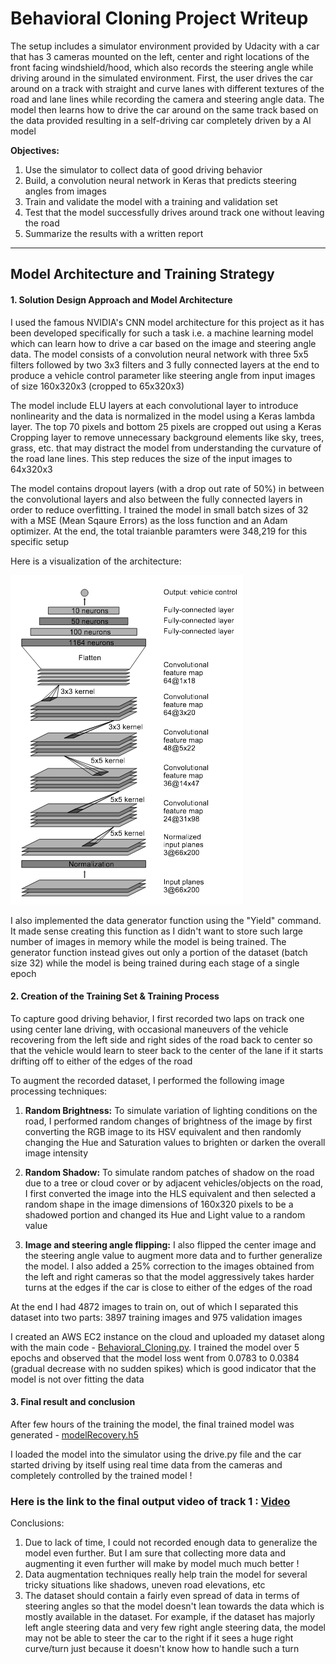 # **Behavioral Cloning Project Writeup** 

The setup includes a simulator environment provided by Udacity with a car that has 3 cameras mounted on the left, center and right locations of the front facing windshield/hood, which also records the steering angle while driving around in the simulated environment. First, the user drives the car around on a track with straight and curve lanes with different textures of the road and lane lines while recording the camera and steering angle data. The model then learns how to drive the car around on the same track based on the data provided resulting in a self-driving car completely driven by a AI model

**Objectives:**
1. Use the simulator to collect data of good driving behavior
2. Build, a convolution neural network in Keras that predicts steering angles from images
3. Train and validate the model with a training and validation set
4. Test that the model successfully drives around track one without leaving the road
5. Summarize the results with a written report
---
## Model Architecture and Training Strategy

#### 1. Solution Design Approach and Model Architecture

I used the famous NVIDIA's CNN model architecture for this project as it has been developed specifically for such a task i.e. a machine learning model which can learn how to drive a car based on the image and steering angle data. The model consists of a convolution neural network with three 5x5 filters followed by two 3x3 filters and 3 fully connected layers at the end to produce a vehicle control parameter like steering angle from input images of size 160x320x3 (cropped to 65x320x3) 

The model include ELU layers at each convolutional layer to introduce nonlinearity and the data is normalized in the model using a Keras lambda layer. The top 70 pixels and bottom 25 pixels are cropped out using a Keras Cropping layer to remove unnecessary background elements like sky, trees, grass, etc. that may distract the model from understanding the curvature of the road lane lines. This step reduces the size of the input images to 64x320x3

The model contains dropout layers (with a drop out rate of 50%) in between the convolutional layers and also between the fully connected layers in order to reduce overfitting. I trained the model in small batch sizes of 32 with a MSE (Mean Sqaure Errors) as the loss function and an Adam optimizer. At the end, the total traianble paramters were 348,219 for this specific setup

Here is a visualization of the architecture:

![model](https://github.com/AllenMendes/Behavioral-Cloning/blob/master/nvidia_network.png)

I also implemented the data generator function using the "Yield" command. It made sense creating this function as I didn't want to store such large number of images in memory while the model is being trained. The generator function instead gives out only a portion of the dataset (batch size 32) while the model is being trained during each stage of a single epoch

#### 2. Creation of the Training Set & Training Process

To capture good driving behavior, I first recorded two laps on track one using center lane driving, with occasional maneuvers of the vehicle recovering from the left side and right sides of the road back to center so that the vehicle would learn to steer back to the center of the lane if it starts drifting off to either of the edges of the road

To augment the recorded dataset, I performed the following image processing techniques:

1. **Random Brightness:**
To simulate variation of lighting conditions on the road, I performed random changes of brightness of the image by first converting the RGB image to its HSV equivalent and then randomly changing the Hue and Saturation values to brighten or darken the overall image intensity

2. **Random Shadow:**
To simulate random patches of shadow on the road due to a tree or cloud cover or by adjacent vehicles/objects on the road, I first converted the image into the HLS equivalent and then selected a random shape in the image dimensions of 160x320 pixels to be a shadowed portion and changed its Hue and Light value to a random value

3. **Image and steering angle flipping:**
I also flipped the center image and the steering angle value to augment more data and to further generalize the model. I also added a 25% correction to the images obtained from the left and right cameras so that the model aggressively takes harder turns at the edges if the car is close to either of the edges of the road

At the end I had 4872 images to train on, out of which I separated this dataset into two parts: 3897 training images and 975 validation images

I created an AWS EC2 instance on the cloud and uploaded my dataset along with the main code - [Behavioral_Cloning.py](https://github.com/AllenMendes/Behavioral-Cloning/blob/master/Behavioral_Cloning.py). I trained the model over 5 epochs and observed that the model loss went from 0.0783 to 0.0384 (gradual decrease with no sudden spikes) which is good indicator that the model is not over fitting the data

#### 3. Final result and conclusion
After few hours of the training the model, the final trained model was generated - [modelRecovery.h5](https://github.com/AllenMendes/Behavioral-Cloning/blob/master/modelRecovery.h5)

I loaded the model into the simulator using the drive.py file and the car started driving by itself using real time data from the cameras and completely controlled by the trained model !

### Here is the link to the final output video of track 1 : [Video](https://drive.google.com/file/d/1aVgKcRkcEN7ZQdXAE8SMCLM68HEGTC-A/view?usp=sharing)

Conclusions:
1. Due to lack of time, I could not recorded enough data to generalize the model even further. But I am sure that collecting more data and augmenting it even further will make by model much much better !
2. Data augmentation techniques really help train the model for several tricky situations like shadows, uneven road elevations, etc
3. The dataset should contain a fairly even spread of data in terms of steering angles so that the model doesn't lean towards the data which is mostly available in the dataset. For example, if the dataset has majorly left angle steering data and very few right angle steering data, the model may not be able to steer the car to the right if it sees a huge right curve/turn just because it doesn't know how to handle such a turn

